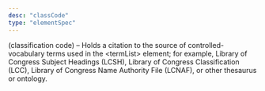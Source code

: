 ```yaml
---
desc: "classCode"
type: "elementSpec"
---
```


(classification code) – Holds a citation to the source of controlled-vocabulary terms
used in the &lt;termList&gt; element; for example, Library of Congress Subject Headings
(LCSH), Library of Congress Classification (LCC), Library of Congress Name Authority
File
(LCNAF), or other thesaurus or ontology.